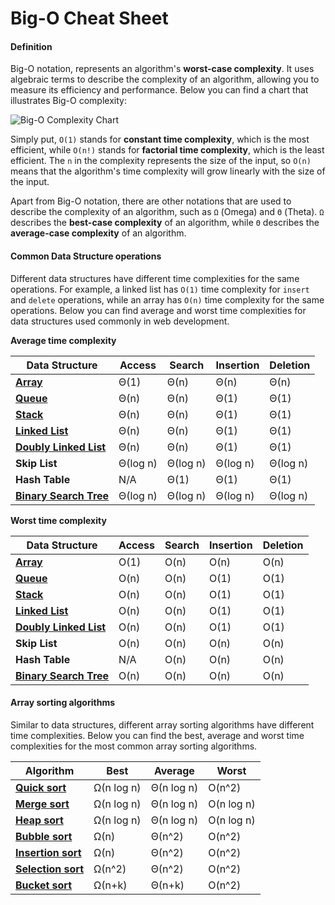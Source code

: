 # Big-O Cheat Sheet

#### Definition

Big-O notation, represents an algorithm's **worst-case complexity**. It uses algebraic terms to describe the complexity of an algorithm, allowing you to measure its efficiency and performance. Below you can find a chart that illustrates Big-O complexity:

![Big-O Complexity Chart](https://www.30secondsofcode.org/assets/illustrations/big-o-complexity.png)

Simply put, `O(1)` stands for **constant time complexity**, which is the most efficient, while `O(n!)` stands for **factorial time complexity**, which is the least efficient. The `n` in the complexity represents the size of the input, so `O(n)` means that the algorithm's time complexity will grow linearly with the size of the input.

Apart from Big-O notation, there are other notations that are used to describe the complexity of an algorithm, such as `Ω` (Omega) and `Θ` (Theta). `Ω` describes the **best-case complexity** of an algorithm, while `Θ` describes the **average-case complexity** of an algorithm.

#### Common Data Structure operations

Different data structures have different time complexities for the same operations. For example, a linked list has `O(1)` time complexity for `insert` and `delete` operations, while an array has `O(n)` time complexity for the same operations. Below you can find average and worst time complexities for data structures used commonly in web development.

**Average time complexity**

| Data Structure                                                                                                              | Access   | Search   | Insertion | Deletion |
| --------------------------------------------------------------------------------------------------------------------------- | -------- | -------- | --------- | -------- |
| [**Array**](https://github.com/mindulle/Documents/blob/main/js/s/native-data-structures/README.md)                          | Θ(1)     | Θ(n)     | Θ(n)      | Θ(n)     |
| [**Queue**](https://github.com/mindulle/Documents/blob/main/js/s/data-structures-queue/README.md)                           | Θ(n)     | Θ(n)     | Θ(1)      | Θ(1)     |
| [**Stack**](https://github.com/mindulle/Documents/blob/main/js/s/data-structures-stack/README.md)                           | Θ(n)     | Θ(n)     | Θ(1)      | Θ(1)     |
| [**Linked List**](https://github.com/mindulle/Documents/blob/main/js/s/data-structures-linked-list/README.md)               | Θ(n)     | Θ(n)     | Θ(1)      | Θ(1)     |
| [**Doubly Linked List**](https://github.com/mindulle/Documents/blob/main/js/s/data-structures-doubly-linked-list/README.md) | Θ(n)     | Θ(n)     | Θ(1)      | Θ(1)     |
| **Skip List**                                                                                                               | Θ(log n) | Θ(log n) | Θ(log n)  | Θ(log n) |
| **Hash Table**                                                                                                              | N/A      | Θ(1)     | Θ(1)      | Θ(1)     |
| [**Binary Search Tree**](https://github.com/mindulle/Documents/blob/main/js/s/data-structures-binary-search-tree/README.md) | Θ(log n) | Θ(log n) | Θ(log n)  | Θ(log n) |

**Worst time complexity**

| Data Structure                                                                                                              | Access | Search | Insertion | Deletion |
| --------------------------------------------------------------------------------------------------------------------------- | ------ | ------ | --------- | -------- |
| [**Array**](https://github.com/mindulle/Documents/blob/main/js/s/native-data-structures/README.md)                          | O(1)   | O(n)   | O(n)      | O(n)     |
| [**Queue**](https://github.com/mindulle/Documents/blob/main/js/s/data-structures-queue/README.md)                           | O(n)   | O(n)   | O(1)      | O(1)     |
| [**Stack**](https://github.com/mindulle/Documents/blob/main/js/s/data-structures-stack/README.md)                           | O(n)   | O(n)   | O(1)      | O(1)     |
| [**Linked List**](https://github.com/mindulle/Documents/blob/main/js/s/data-structures-linked-list/README.md)               | O(n)   | O(n)   | O(1)      | O(1)     |
| [**Doubly Linked List**](https://github.com/mindulle/Documents/blob/main/js/s/data-structures-doubly-linked-list/README.md) | O(n)   | O(n)   | O(1)      | O(1)     |
| **Skip List**                                                                                                               | O(n)   | O(n)   | O(n)      | O(n)     |
| **Hash Table**                                                                                                              | N/A    | O(n)   | O(n)      | O(n)     |
| [**Binary Search Tree**](https://github.com/mindulle/Documents/blob/main/js/s/data-structures-binary-search-tree/README.md) | O(n)   | O(n)   | O(n)      | O(n)     |

#### Array sorting algorithms

Similar to data structures, different array sorting algorithms have different time complexities. Below you can find the best, average and worst time complexities for the most common array sorting algorithms.

| Algorithm                                                                                           | Best       | Average    | Worst      |
| --------------------------------------------------------------------------------------------------- | ---------- | ---------- | ---------- |
| [**Quick sort**](https://github.com/mindulle/Documents/blob/main/js/s/quick-sort/README.md)         | Ω(n log n) | Θ(n log n) | O(n^2)     |
| [**Merge sort**](https://github.com/mindulle/Documents/blob/main/js/s/merge-sort/README.md)         | Ω(n log n) | Θ(n log n) | O(n log n) |
| [**Heap sort**](https://github.com/mindulle/Documents/blob/main/js/s/heapsort/README.md)            | Ω(n log n) | Θ(n log n) | O(n log n) |
| [**Bubble sort**](https://github.com/mindulle/Documents/blob/main/js/s/bubble-sort/README.md)       | Ω(n)       | Θ(n^2)     | O(n^2)     |
| [**Insertion sort**](https://github.com/mindulle/Documents/blob/main/js/s/insertion-sort/README.md) | Ω(n)       | Θ(n^2)     | O(n^2)     |
| [**Selection sort**](https://github.com/mindulle/Documents/blob/main/js/s/selection-sort/README.md) | Ω(n^2)     | Θ(n^2)     | O(n^2)     |
| [**Bucket sort**](https://github.com/mindulle/Documents/blob/main/js/s/bucket-sort/README.md)       | Ω(n+k)     | Θ(n+k)     | O(n^2)     |
